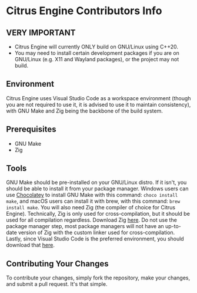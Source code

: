 # Citrus Engine Contributors Info

## VERY IMPORTANT
* Citrus Engine will currently ONLY build on GNU/Linux using C++20.
* You may need to install certain development packages if you are on GNU/Linux (e.g. X11 and Wayland packages), or the project may not build.

## Environment
Citrus Engine uses Visual Studio Code as a workspace environment (though you are not required to use it, it is advised to use it to maintain consistency), with GNU Make and Zig being the backbone of the build system.

## Prerequisites
* GNU Make
* Zig

## Tools
GNU Make should be pre-installed on your GNU/Linux distro. If it isn't, you should be able to install it from your package manager. Windows users can use [Chocolatey](https://chocolatey.org/) to install GNU Make with this command: `choco install make`, and macOS users can install it with brew, with this command: `brew install make`. You will also need Zig (the compiler of choice for Citrus Engine). Technically, Zig is only used for cross-compilation, but it should be used for all compilation regardless. Download Zig [here](https://ziglang.org/download/). Do not use the package manager step, most package managers will not have an up-to-date version of Zig with the custom linker used for cross-compilation. Lastly, since Visual Studio Code is the preferred environment, you should download that [here](https://code.visualstudio.com).

## Contributing Your Changes
To contribute your changes, simply fork the repository, make your changes, and submit a pull request. It's that simple.